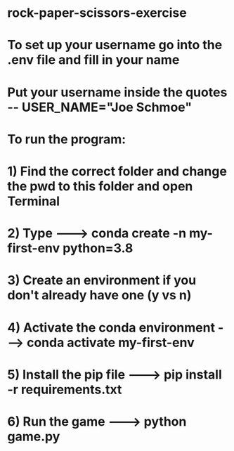 # rock-paper-scissors-exercise

# To set up your username go into the .env file and fill in your name
# Put your username inside the quotes -- USER_NAME="Joe Schmoe"
 
  
# To run the program:
# 1) Find the correct folder and change the pwd to this folder and open Terminal
# 2) Type ---> conda create -n my-first-env python=3.8
# 3) Create an environment if you don't already have one (y vs n)
# 4) Activate the conda environment ---> conda activate my-first-env
# 5) Install the pip file ---> pip install -r requirements.txt
# 6) Run the game ---> python game.py
